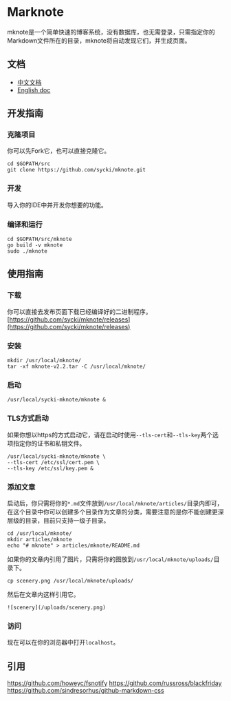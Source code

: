 # Marknote
mknote是一个简单快速的博客系统，没有数据库，也无需登录，只需指定你的Markdown文件所在的目录，mknote将自动发现它们，并生成页面。

## 文档
* [中文文档](https://github.com/sycki/mknote/blob/master/README-CH.md)
* [English doc](https://github.com/sycki/mknote)

## 开发指南
### 克隆项目
你可以先Fork它，也可以直接克隆它。
```
cd $GOPATH/src
git clone https://github.com/sycki/mknote.git
```

### 开发
导入你的IDE中并开发你想要的功能。

### 编译和运行
```
cd $GOPATH/src/mknote
go build -v mknote
sudo ./mknote
```

## 使用指南
### 下载
你可以直接去发布页面下载已经编译好的二进制程序。
[https://github.com/sycki/mknote/releases](https://github.com/sycki/mknote/releases)

### 安装
```
mkdir /usr/local/mknote/
tar -xf mknote-v2.2.tar -C /usr/local/mknote/
```

### 启动
```
/usr/local/sycki-mknote/mknote &
```

### TLS方式启动
如果你想以https的方式启动它，请在启动时使用`--tls-cert`和`--tls-key`两个选项指定你的证书和私钥文件。
```
/usr/local/sycki-mknote/mknote \
--tls-cert /etc/ssl/cert.pem \
--tls-key /etc/ssl/key.pem &
```

### 添加文章
启动后，你只需将你的`*.md`文件放到`/usr/local/mknote/articles/`目录内即可，在这个目录中你可以创建多个目录作为文章的分类，需要注意的是你不能创建更深层级的目录，目前只支持一级子目录。
```
cd /usr/local/mknote/
mkdir articles/mknote
echo "# mknote" > articles/mknote/README.md
```

如果你的文章内引用了图片，只需将你的图放到`/usr/local/mknote/uploads/`目录下。
```
cp scenery.png /usr/local/mknote/uploads/
```

然后在文章内这样引用它。
```
![scenery](/uploads/scenery.png)
```

### 访问
现在可以在你的浏览器中打开`localhost`。

## 引用
https://github.com/howeyc/fsnotify
https://github.com/russross/blackfriday
https://github.com/sindresorhus/github-markdown-css
